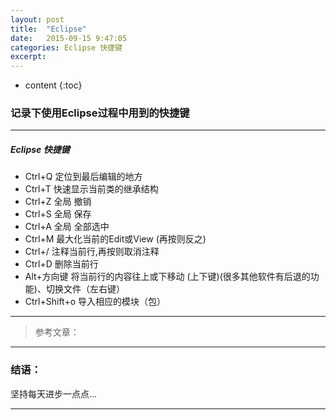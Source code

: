 ```yaml
---
layout: post
title:  "Eclipse"
date:   2015-09-15 9:47:05
categories: Eclipse 快捷键
excerpt: 
---
```


* content
{:toc}

### 记录下使用Eclipse过程中用到的快捷键

---

##### Eclipse 快捷键

* Ctrl+Q 定位到最后编辑的地方
* Ctrl+T 快速显示当前类的继承结构
* Ctrl+Z 全局 撤销 
* Ctrl+S 全局 保存
* Ctrl+A 全局 全部选中
* Ctrl+M 最大化当前的Edit或View (再按则反之)
* Ctrl+/ 注释当前行,再按则取消注释
* Ctrl+D 删除当前行  
* Alt+方向键 将当前行的内容往上或下移动 (上下键)(很多其他软件有后退的功能)、切换文件（左右键）
* Ctrl+Shift+o 导入相应的模块（包）
---


> 参考文章：

---

### 结语：

坚持每天进步一点点...

---